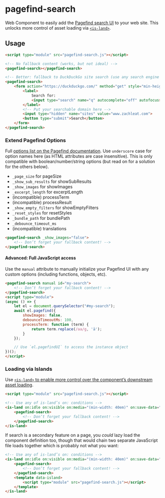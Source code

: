 # pagefind-search

Web Component to easily add the [Pagefind search UI](https://pagefind.app/) to your web site. This unlocks more control of asset loading via [`<is-land>`](https://www.11ty.dev/docs/plugins/partial-hydration/).

## Usage

```html
<script type="module" src="pagefind-search.js"></script>

<!-- No fallback content (works, but not ideal) -->
<pagefind-search></pagefind-search>

<!-- Better: fallback to DuckDuckGo site search (use any search engine here) -->
<pagefind-search>
	<form action="https://duckduckgo.com/" method="get" style="min-height: 3.2em;"><!-- min-height to reduce CLS -->
		<label>
			Search for:
			<input type="search" name="q" autocomplete="off" autofocus>
		</label>
		<!-- Put your searchable domain here -->
		<input type="hidden" name="sites" value="www.zachleat.com">
		<button type="submit">Search</button>
	</form>
</pagefind-search>
```

### Extend Pagefind Options

Full [options list on the Pagefind documentation](https://pagefind.app/docs/ui/). Use `underscore` case for option names here (as HTML attributes are case insensitive). This is only compatible with boolean/number/string options (but read on for a solution for the others below).

* `_page_size` for pageSize
* `_show_sub_results` for showSubResults
* `_show_images` for showImages
* `_excerpt_length` for excerptLength
* (incompatible) processTerm
* (incompatible) processResult
* `_show_empty_filters` for showEmptyFilters
* `_reset_styles` for resetStyles
* `_bundle_path` for bundlePath
* `_debounce_timeout_ms`
* (incompatible) translations

```html
<pagefind-search _show_images="false">
	<!-- Don’t forget your fallback content! -->
</pagefind-search>
```

#### Advanced: Full JavaScript access

Use the `manual` attribute to manually initialize your Pagefind UI with any custom options (including functions, objects, etc).

```html
<pagefind-search manual id="my-search">
	<!-- Don’t forget your fallback content! -->
</pagefind-search>
<script type="module">
(async () => {
	let el = document.querySelector("#my-search");
	await el.pagefind({
		showImages: false,
		debounceTimeoutMs: 100,
		processTerm: function (term) {
			return term.replace(/aa/g, 'ā');
		}
	});

	// Use `el.pagefindUI` to access the instance object
})();
</script>
```

### Loading via Islands

Use [`<is-land>` to enable more control over the component’s downstream asset loading](https://www.11ty.dev/docs/plugins/partial-hydration/).

```html
<script type="module" src="pagefind-search.js"></script>

<!-- Use any of is-land’s on: conditions -->
<is-land on:idle on:visible on:media="(min-width: 40em)" on:save-data="false">
	<pagefind-search>
		<!-- Don’t forget your fallback content! -->
	</pagefind-search>
</is-land>
```

If search is a secondary feature on a page, you _could_ lazy load the component definition too, though that would chain two separate JavaScript file loads together which is probably not what you want:

```html
<!-- Use any of is-land’s on: conditions -->
<is-land on:idle on:visible on:media="(min-width: 40em)" on:save-data="false">
	<pagefind-search>
		<!-- Don’t forget your fallback content! -->
	</pagefind-search>
	<template data-island>
		<script type="module" src="pagefind-search.js"></script>
	</template>
</is-land>
```
